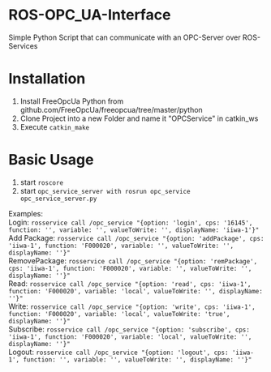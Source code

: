 # ROS-OPC_UA-Interface
Simple Python Script that can communicate with an OPC-Server over ROS-Services

# Installation
1. Install FreeOpcUa Python from github.com/FreeOpcUa/freeopcua/tree/master/python
2. Clone Project into a new Folder and name it "OPCService" in catkin_ws
3. Execute `catkin_make`

# Basic Usage
1. start `roscore`
2. start `opc_service_server with rosrun opc_service opc_service_server.py`

Examples:   
Login: `rosservice call /opc_service "{option: 'login', cps: '16145', function: '', variable: '', valueToWrite: '', displayName: 'iiwa-1'}"`  
Add Package: `rosservice call /opc_service "{option: 'addPackage', cps: 'iiwa-1', function: 'F000020', variable: '', valueToWrite: '', displayName: ''}"`  
RemovePackage: `rosservice call /opc_service "{option: 'remPackage', cps: 'iiwa-1', function: 'F000020', variable: '', valueToWrite: '', displayName: ''}"`  
Read: `rosservice call /opc_service "{option: 'read', cps: 'iiwa-1', function: 'F000020', variable: 'local', valueToWrite: '', displayName: ''}"`  
Write: `rosservice call /opc_service "{option: 'write', cps: 'iiwa-1', function: 'F000020', variable: 'local', valueToWrite: 'true', displayName: ''}"`  
Subscribe: `rosservice call /opc_service "{option: 'subscribe', cps: 'iiwa-1', function: 'F000020', variable: 'local', valueToWrite: '', displayName: ''}"`  
Logout: `rosservice call /opc_service "{option: 'logout', cps: 'iiwa-1', function: '', variable: '', valueToWrite: '', displayName: ''}"`  

